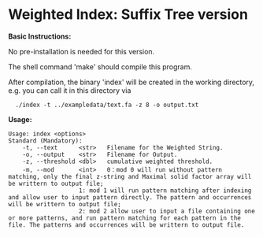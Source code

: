 Weighted Index: Suffix Tree version
===

<b>Basic Instructions:</b>

No pre-installation is needed for this version.

The shell command 'make' should compile this program.

After compilation, the binary 'index' will be created in the working directory, e.g. you can call it in this directory via 
```
  ./index -t ../exampledata/text.fa -z 8 -o output.txt
```
<b>Usage:</b>
```
Usage: index <options>
Standard (Mandatory):
	-t,	--text		<str>	Filename for the Weighted String.
	-o,	--output	<str>	Filename for Output.
	-z,	--threshold	<dbl>	cumulative weighted threshold.
	-m,	--mod		<int>	0：mod 0 will run without pattern matching, only the final z-string and Maximal solid factor array will be writtern to output file;
					1: mod 1 will run pattern matching after indexing and allow user to input pattern directly. The pattern and occurrences will be writtern to output file;
					2: mod 2 allow user to input a file containing one or more patterns, and run pattern matching for each pattern in the file. The patterns and occurrences will be writtern to output file.
```

